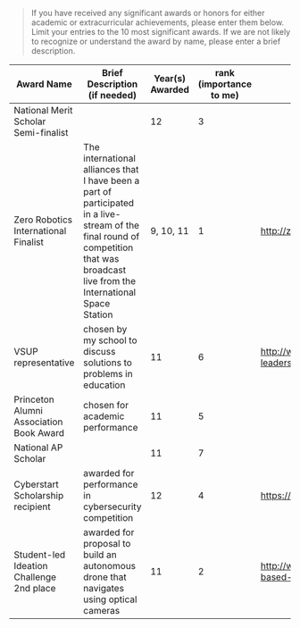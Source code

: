 > If you have received any significant awards or honors for either academic or extracurricular achievements, please enter them below.
Limit your entries to the 10 most significant awards. If we are not likely to recognize or understand the award by name, please enter a brief description.

| Award Name | Brief Description (if needed) | Year(s) Awarded | rank (importance to me)| url (optional) |
| ---------- | ----------------------------- | --------------- | ---- | -------------- |
| National Merit Scholar Semi-finalist |     | 12              | 3    |  |
| Zero Robotics International Finalist | The international alliances that I have been a part of participated in a live-stream of the final round of competition that was broadcast live from the International Space Station | 9, 10, 11 | 1 | http://zerorobotics.mit.edu/ | 
| VSUP representative | chosen by my school to discuss solutions to problems in education | 11 | 6 | http://www.vsup.org/index.php/student-leadership-conference/general-information |  
| Princeton Alumni Association Book Award | chosen for academic performance | 11 | 5 | 
| National AP Scholar | | 11 | 7 | |
| Cyberstart Scholarship recipient | awarded for performance in cybersecurity competition | 12 | 4 | https://www.sans.org/CyberStartUS |
| Student-led Ideation Challenge 2nd place | awarded for proposal to build an autonomous drone that navigates using optical cameras | 11 | 2 | http://www.doe.virginia.gov/instruction/project-based-learning/slic/index.shtml
